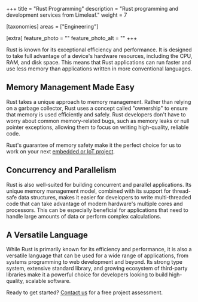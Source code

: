 +++
title = "Rust Programming"
description = "Rust programming and development services from Limeleaf."
weight = 7

[taxonomies]
areas = ["Engineering"]

[extra]
feature_photo = ""
feature_photo_alt = ""
+++

Rust is known for its exceptional efficiency and performance. It is designed to take full advantage of a device's hardware resources, including the CPU, RAM, and disk space. This means that Rust applications can run faster and use less memory than applications written in more conventional languages.

<!-- more -->

## Memory Management Made Easy

Rust takes a unique approach to memory management. Rather than relying on a garbage collector, Rust uses a concept called "ownership" to ensure that memory is used efficiently and safely. Rust developers don't have to worry about common memory-related bugs, such as memory leaks or null pointer exceptions, allowing them to focus on writing high-quality, reliable code.

Rust's guarantee of memory safety make it the perfect choice for us to work on your next [embedded or IoT project](/services/iot-development "IoT development").

## Concurrency and Parallelism

Rust is also well-suited for building concurrent and parallel applications. Its unique memory management model, combined with its support for thread-safe data structures, makes it easier for developers to write multi-threaded code that can take advantage of modern hardware's multiple cores and processors. This can be especially beneficial for applications that need to handle large amounts of data or perform complex calculations.

## A Versatile Language

While Rust is primarily known for its efficiency and performance, it is also a versatile language that can be used for a wide range of applications, from systems programming to web development and beyond. Its strong type system, extensive standard library, and growing ecosystem of third-party libraries make it a powerful choice for developers looking to build high-quality, scalable software.

Ready to get started? [Contact us](https://limeleaf.net/contact/ "Contact us") for a free project assessment.
